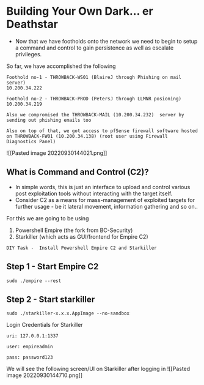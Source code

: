 # Building Your Own Dark... er Deathstar
- Now that we have footholds onto the network we need to begin to setup a command and control to gain persistence as well as escalate privileges.


So far, we have accomplished the following
```
Foothold no-1 - THROWBACK-WS01 (BlaireJ through Phishing on mail server)
10.200.34.222

Foothold no-2 - THROWBACK-PROD (PetersJ through LLMNR posioning)
10.200.34.219

Also we compromised the THROWBACK-MAIL (10.200.34.232)  server by sending out phishing emails too 

Also on top of that, we got access to pfSense firewall software hosted on THROWBACK-FW01 (10.200.34.138) (root user using Firewall Diagnostics Panel)
```

![[Pasted image 20220930144021.png]]



## What is Command and Control (C2)?
- In simple words, this is just an interface to upload and control various post exploitation tools without interacting with the target itself.
- Consider C2 as a means for mass-management of exploited targets for further usage - be it lateral movement, information gathering and so on..


For this we are going to be using
1. Powershell Empire (the fork from BC-Security)
2. Starkiller (which acts as GUI/frontend for Empire C2)


`DIY Task -  Install Powershell Empire C2 and Starkiller`


## Step 1 - Start Empire C2 
```shell
sudo ./empire --rest
```

## Step 2 - Start starkiller
```shell
sudo ./starkiller-x.x.x.AppImage --no-sandbox
```

Login Credentials for Starkiller
```
uri: 127.0.0.1:1337

user: empireadmin

pass: password123
```

We will see the following screen/UI on Starkiller after logging in
![[Pasted image 20220930144710.png]]
